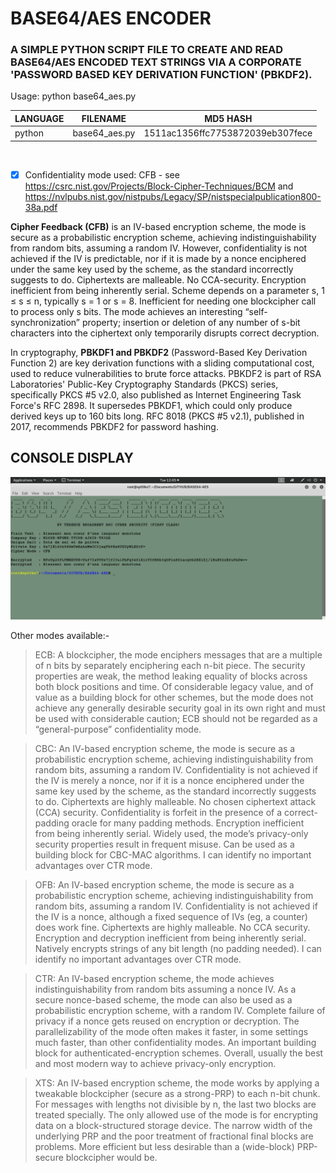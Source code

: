 # BASE64/AES ENCODER
### A SIMPLE PYTHON SCRIPT FILE TO CREATE AND READ BASE64/AES ENCODED TEXT STRINGS VIA A CORPORATE 'PASSWORD BASED KEY DERIVATION FUNCTION' (PBKDF2).
Usage: python base64_aes.py

| LANGUAGE | FILENAME      | MD5 HASH                         |
|------    |------         | -------                          |
| python   | base64_aes.py | 1511ac1356ffc7753872039eb307fece |

</br>

- [x] Confidentiality mode used: CFB - see https://csrc.nist.gov/Projects/Block-Cipher-Techniques/BCM and https://nvlpubs.nist.gov/nistpubs/Legacy/SP/nistspecialpublication800-38a.pdf

__Cipher Feedback (CFB)__ is an IV-based encryption scheme, the mode is secure as a probabilistic encryption scheme, achieving indistinguishability from random bits, assuming a random IV. However, confidentiality is not achieved if the IV is predictable, nor if it is made by a nonce enciphered under the same key used by the scheme, as the standard incorrectly suggests to do. Ciphertexts are malleable. No CCA-security. Encryption inefficient from being inherently serial. Scheme depends on a parameter s, 1 ≤ s ≤ n, typically s = 1 or s = 8. Inefficient for needing one blockcipher call to process only s bits. The mode achieves an interesting  “self-synchronization” property; insertion or deletion of any number of s-bit characters into the ciphertext only temporarily disrupts correct decryption.

In cryptography, __PBKDF1 and PBKDF2__ (Password-Based Key Derivation Function 2) are key derivation functions with a sliding computational cost, used to reduce vulnerabilities to brute force attacks. PBKDF2 is part of RSA Laboratories' Public-Key Cryptography Standards (PKCS) series, specifically PKCS #5 v2.0, also published as Internet Engineering Task Force's RFC 2898. It supersedes PBKDF1, which could only produce derived keys up to 160 bits long. RFC 8018 (PKCS #5 v2.1), published in 2017, recommends PBKDF2 for password hashing.

## CONSOLE DISPLAY
![Screenshot](picture1.png)	

Other modes available:-

> ECB: A blockcipher, the mode enciphers messages that are a multiple of n bits by separately enciphering each n-bit piece.
> The security properties are weak, the method leaking equality of blocks across both block positions and time. 
> Of considerable legacy value, and of value as a building block for other schemes, but the mode does not achieve any generally desirable security goal in its own right and must be used with considerable caution; ECB should not be regarded as a “general-purpose” confidentiality mode.

> CBC: An IV-based encryption scheme, the mode is secure as a probabilistic encryption scheme, achieving indistinguishability from random bits, assuming a random IV. 
> Confidentiality is not achieved if the IV is merely a nonce, nor if it is a nonce enciphered under the same key used by the scheme, as the standard incorrectly suggests to do. 
> Ciphertexts are highly malleable. 
> No chosen ciphertext attack (CCA) security. 
> Confidentiality is forfeit in the presence of a correct-padding oracle for many padding methods.
> Encryption inefficient from being inherently serial.
> Widely used, the mode’s privacy-only security properties result in frequent misuse.
> Can be used as a building block for CBC-MAC algorithms. I can identify no important advantages over CTR mode.

> OFB: An IV-based encryption scheme, the mode is secure as a probabilistic encryption scheme, achieving indistinguishability from random bits, assuming a random IV. 
> Confidentiality is not achieved if the IV is a nonce, although a fixed sequence of IVs (eg, a counter) does work fine. 
> Ciphertexts are highly malleable.
> No CCA security.
> Encryption and decryption inefficient from being inherently serial.
> Natively encrypts strings of any bit length (no padding needed). 
> I can identify no important advantages over CTR mode.

> CTR: An IV-based encryption scheme, the mode achieves indistinguishability from random bits assuming a nonce IV.
> As a secure nonce-based scheme, the mode can also be used as a probabilistic encryption scheme, with a random IV.
> Complete failure of privacy if a nonce gets reused on encryption or decryption.
> The parallelizability of the mode often makes it faster, in some settings much faster, than other confidentiality modes.
> An important building block for authenticated-encryption schemes.
> Overall, usually the best and most modern way to achieve privacy-only encryption.

> XTS: An IV-based encryption scheme, the mode works by applying a tweakable blockcipher (secure as a strong-PRP) to each n-bit chunk.
> For messages with lengths not divisible by n, the last two blocks are treated specially. 
> The only allowed use of the mode is for encrypting data on a block-structured storage device. 
> The narrow width of the underlying PRP and the poor treatment of fractional final blocks are problems. 
> More efficient but less desirable than a (wide-block) PRP-secure blockcipher would be.
